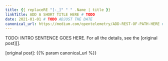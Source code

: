 ```yaml
---
title: {{ replaceRE "[-_]" " " .Name | title }}
linkTitle: ADD A SHORT TITLE HERE # TODO
date: 2021-01-01 # TODO ADJUST THE DATE
canonical_url: https://medium.com/opentelemetry/ADD-REST-OF-PATH-HERE # TODO
---
```


TODO: INTRO SENTENCE GOES HERE. For all the details, see the [original post][].

[original post]: {{% param canonical_url %}}
